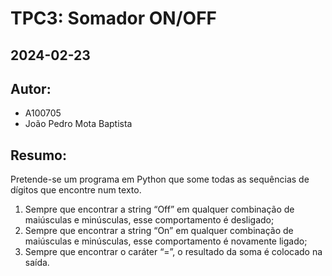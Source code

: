 # TPC3: Somador ON/OFF
## 2024-02-23

## Autor:
- A100705
- João Pedro Mota Baptista

## Resumo:

Pretende-se um programa em Python que some todas as sequências de dígitos que encontre num texto.

1. Sempre que encontrar a string “Off” em qualquer combinação de maiúsculas e minúsculas, esse comportamento é desligado;
2. Sempre que encontrar a string “On” em qualquer combinação de maiúsculas e minúsculas, esse comportamento é novamente ligado;
3. Sempre que encontrar o caráter “=”, o resultado da soma é colocado na saída.